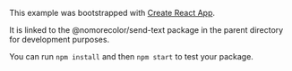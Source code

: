 This example was bootstrapped with [Create React App](https://github.com/facebook/create-react-app).

It is linked to the @nomorecolor/send-text package in the parent directory for development purposes.

You can run `npm install` and then `npm start` to test your package.
